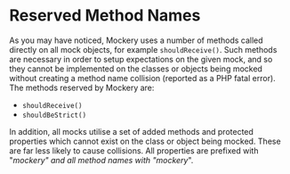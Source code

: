 # Reserved Method Names


As you may have noticed, Mockery uses a number of methods called directly on
all mock objects, for example `shouldReceive()`. Such methods are necessary
in order to setup expectations on the given mock, and so they cannot be
implemented on the classes or objects being mocked without creating a method
name collision (reported as a PHP fatal error). The methods reserved by Mockery are:

* `shouldReceive()`
* `shouldBeStrict()`

In addition, all mocks utilise a set of added methods and protected properties
which cannot exist on the class or object being mocked. These are far less likely
to cause collisions. All properties are prefixed with "_mockery" and all method
names with "mockery_".
